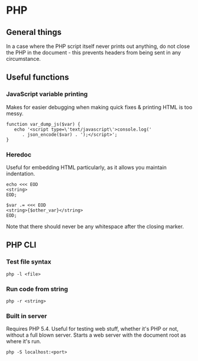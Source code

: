 # PHP

## General things

In a case where the PHP script itself never prints out anything, do not close the PHP in the document - this prevents headers from being sent in any circumstance.


## Useful functions

### JavaScript variable printing

Makes for easier debugging when making quick fixes & printing HTML is too messy.

    function var_dump_js($var) {
       echo '<script type=\'text/javascript\'>console.log(' 
          . json_encode($var) . ');</script>';
    }

### Heredoc

Useful for embedding HTML particularly, as it allows you maintain indentation.

    echo <<< EOD
    <string>
    EOD;

    $var .= <<< EOD
    <string>{$other_var}</string>
    EOD;

Note that there should never be any whitespace after the closing marker.


## PHP CLI

### Test file syntax

    php -l <file>

### Run code from string

    php -r <string>

### Built in server

Requires PHP 5.4. Useful for testing web stuff, whether it's PHP or not, without a full blown server. Starts a web server with the document root as where it's run.

    php -S localhost:<port>
